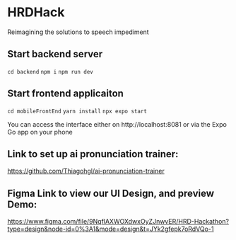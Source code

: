# HRDHack

Reimagining the solutions to speech impediment

## Start backend server

`cd backend`
`npm i`
`npm run dev`

## Start frontend applicaiton

`cd mobileFrontEnd`
`yarn install`
`npx expo start`

You can access the interface either on http://localhost:8081 or via the Expo Go app on your phone 

## Link to set up ai pronunciation trainer:
https://github.com/Thiagohgl/ai-pronunciation-trainer 

## Figma Link to view our UI Design, and preview Demo:
https://www.figma.com/file/9NqflAXWOXdwxOyZJnwvER/HRD-Hackathon?type=design&node-id=0%3A1&mode=design&t=JYk2gfepk7oRdVQo-1

